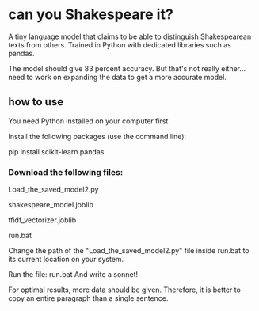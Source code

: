  # can you Shakespeare it?
A tiny language model that claims to be able to distinguish Shakespearean texts from others. Trained in Python with dedicated libraries such as pandas.

The model should give 83 percent accuracy. But that's not really either... need to work on expanding the data to get a more accurate model.

## how to use
You need Python installed on your computer first

Install the following packages (use the command line):

pip install scikit-learn pandas


### Download the following files:


Load_the_saved_model2.py

shakespeare_model.joblib

tfidf_vectorizer.joblib

run.bat

Change the path of the "Load_the_saved_model2.py" file inside run.bat to its current location on your system.

Run the file: run.bat
And write a sonnet!

For optimal results, more data should be given.
Therefore, it is better to copy an entire paragraph than a single sentence.
